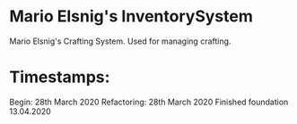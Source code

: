 # Mario Elsnig's InventorySystem

Mario Elsnig's Crafting System. Used for managing crafting. 

# Timestamps:
Begin: 28th March 2020
Refactoring: 28th March 2020
Finished foundation 13.04.2020